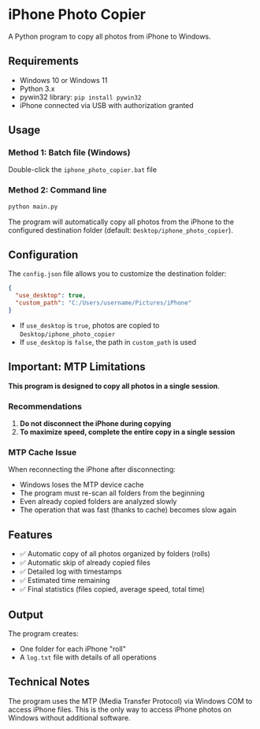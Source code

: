 # iPhone Photo Copier

A Python program to copy all photos from iPhone to Windows.

## Requirements

- Windows 10 or Windows 11
- Python 3.x
- pywin32 library: `pip install pywin32`
- iPhone connected via USB with authorization granted

## Usage

### Method 1: Batch file (Windows)
Double-click the `iphone_photo_copier.bat` file

### Method 2: Command line
```bash
python main.py
```

The program will automatically copy all photos from the iPhone to the configured destination folder (default: `Desktop/iphone_photo_copier`).

## Configuration

The `config.json` file allows you to customize the destination folder:

```json
{
  "use_desktop": true,
  "custom_path": "C:/Users/username/Pictures/iPhone"
}
```

- If `use_desktop` is `true`, photos are copied to `Desktop/iphone_photo_copier`
- If `use_desktop` is `false`, the path in `custom_path` is used

## Important: MTP Limitations

**This program is designed to copy all photos in a single session**.

### Recommendations

1. **Do not disconnect the iPhone during copying**
2. **To maximize speed, complete the entire copy in a single session**

### MTP Cache Issue

When reconnecting the iPhone after disconnecting:
- Windows loses the MTP device cache
- The program must re-scan all folders from the beginning
- Even already copied folders are analyzed slowly
- The operation that was fast (thanks to cache) becomes slow again


## Features

- ✅ Automatic copy of all photos organized by folders (rolls)
- ✅ Automatic skip of already copied files
- ✅ Detailed log with timestamps
- ✅ Estimated time remaining
- ✅ Final statistics (files copied, average speed, total time)

## Output

The program creates:
- One folder for each iPhone "roll"
- A `log.txt` file with details of all operations

## Technical Notes

The program uses the MTP (Media Transfer Protocol) via Windows COM to access iPhone files. This is the only way to access iPhone photos on Windows without additional software.